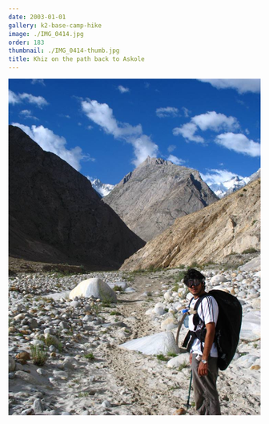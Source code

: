 ```yaml
---
date: 2003-01-01
gallery: k2-base-camp-hike
image: ./IMG_0414.jpg
order: 183
thumbnail: ./IMG_0414-thumb.jpg
title: Khiz on the path back to Askole
---
```


![Khiz on the path back to Askole](./IMG_0414.jpg)